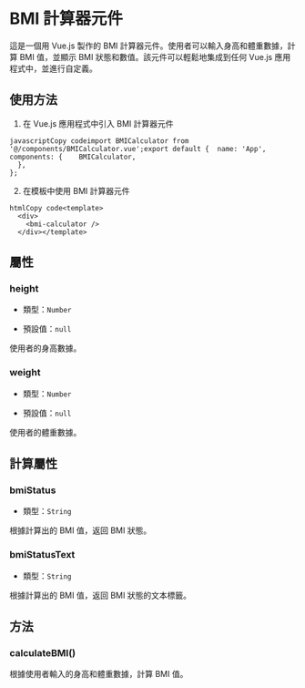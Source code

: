BMI 計算器元件
=========
 
這是一個用 Vue.js 製作的 BMI 計算器元件。使用者可以輸入身高和體重數據，計算 BMI 值，並顯示 BMI 狀態和數值。該元件可以輕鬆地集成到任何 Vue.js 應用程式中，並進行自定義。
 
使用方法
----
 
1.  在 Vue.js 應用程式中引入 BMI 計算器元件
    
 
```
javascriptCopy codeimport BMICalculator from '@/components/BMICalculator.vue';export default {  name: 'App',  components: {    BMICalculator,
  },
};
```
 
2.  在模板中使用 BMI 計算器元件
    
 
```
htmlCopy code<template>
  <div>
    <bmi-calculator />
  </div></template>
```
 
屬性
--
 
### height
 
*   類型：`Number`
    
*   預設值：`null`
    
 
使用者的身高數據。
 
### weight
 
*   類型：`Number`
    
*   預設值：`null`
    
 
使用者的體重數據。
 
計算屬性
----
 
### bmiStatus
 
*   類型：`String`
    
 
根據計算出的 BMI 值，返回 BMI 狀態。
 
### bmiStatusText
 
*   類型：`String`
    
 
根據計算出的 BMI 值，返回 BMI 狀態的文本標籤。
 
方法
--
 
### calculateBMI()
 
根據使用者輸入的身高和體重數據，計算 BMI 值。